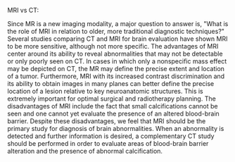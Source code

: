 MRI vs CT:

Since MR is a new imaging modality, a major question to answer is, "What is the role of MRI in relation to older, more traditional diagnostic techniques?" Several studies comparing CT and MRI for brain evaluation have shown MRI to be more sensitive, although not more specific. The advantages of MRI center around its ability to reveal abnormalities that may not be detectable or only poorly seen on CT. In cases in which only a nonspecific mass effect may be depicted on CT, the MR may define the precise extent and location of a tumor. Furthermore, MRI with its increased contrast discrimination and its ability to obtain images in many planes can better define the precise location of a lesion relative to key neuroanatomic structures. This is extremely important for optimal surgical and radiotherapy planning. The disadvantages of MRI include the fact that small calcifications cannot be seen and one cannot yet evaluate the presence of an altered blood-brain barrier. Despite these disadvantages, we feel that MRI should be the primary study for diagnosis of brain abnormalities. When an abnormality is detected and further information is desired, a complementary CT study should be performed in order to evaluate areas of blood-brain barrier alteration and the presence of abnormal calcification.